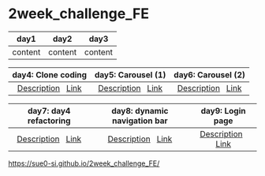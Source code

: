 # 2week_challenge_FE

| day1 | day2 | day3 |
| :----: | :----: | :----: |
| content | content | content |

| day4: Clone coding | day5: Carousel (1) | day6: Carousel (2) |
| :----: | :----: | :----: |
| [Description](https://github.com/sue0-si/2week_challenge_FE/tree/day4) &nbsp; [Link](https://sue0-si.github.io/2week_challenge_FE/day4/) | [Description](https://github.com/sue0-si/2week_challenge_FE/tree/day5) &nbsp; [Link](https://sue0-si.github.io/2week_challenge_FE/day5/) | [Description](https://github.com/sue0-si/2week_challenge_FE/tree/day6) &nbsp; [Link](https://sue0-si.github.io/2week_challenge_FE/day6/) |

| day7: day4 refactoring | day8: dynamic navigation bar | day9: Login page |
| :----: | :----: | :----: |
| [Description](https://github.com/sue0-si/2week_challenge_FE/tree/day7) &nbsp; [Link](https://sue0-si.github.io/2week_challenge_FE/day7/) | [Description](https://github.com/sue0-si/2week_challenge_FE/tree/day8) &nbsp; [Link](https://sue0-si.github.io/2week_challenge_FE/day8/navBar.html) | [Description](https://github.com/sue0-si/2week_challenge_FE/tree/day9) &nbsp; [Link](https://sue0-si.github.io/2week_challenge_FE/day9/login.html) |

https://sue0-si.github.io/2week_challenge_FE/
